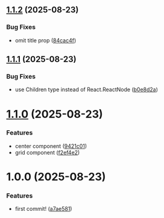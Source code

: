 ## [1.1.2](https://github.com/budchirp/trash-ui/compare/components-v1.1.1...components-v1.1.2) (2025-08-23)


### Bug Fixes

* omit title prop ([84cac4f](https://github.com/budchirp/trash-ui/commit/84cac4fee41644772552e2e93d2e79954ccfd1bf))

## [1.1.1](https://github.com/budchirp/trash-ui/compare/components-v1.1.0...components-v1.1.1) (2025-08-23)


### Bug Fixes

* use Children type instead of React.ReactNode ([b0e8d2a](https://github.com/budchirp/trash-ui/commit/b0e8d2ad0d1a28f0f728c918c129c04d3f495b9a))

# [1.1.0](https://github.com/budchirp/trash-ui/compare/components-v1.0.0...components-v1.1.0) (2025-08-23)


### Features

* center component ([9421c01](https://github.com/budchirp/trash-ui/commit/9421c017519ed24845b896120c2c65d7f8853f71))
* grid component ([f2ef4e2](https://github.com/budchirp/trash-ui/commit/f2ef4e26955c5216707caa97deef472ebbcbf5f2))

# 1.0.0 (2025-08-23)


### Features

* first commit! ([a7ae581](https://github.com/budchirp/trash-ui/commit/a7ae581998f8b2fb05ab80cb1ca516124e043cff))
